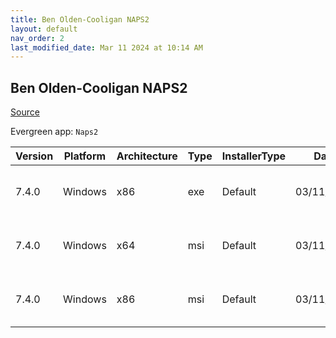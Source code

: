 ```yaml
---
title: Ben Olden-Cooligan NAPS2
layout: default
nav_order: 2
last_modified_date: Mar 11 2024 at 10:14 AM
---
```


## Ben Olden-Cooligan NAPS2

[Source](https://www.naps2.com/)

Evergreen app: `Naps2`

| Version | Platform | Architecture | Type | InstallerType | Date       | Size     | URI                                                                                                                                                                      |
| ------- | -------- | ------------ | ---- | ------------- | ---------- | -------- | ------------------------------------------------------------------------------------------------------------------------------------------------------------------------ |
| 7.4.0   | Windows  | x86          | exe  | Default       | 03/11/2024 | 12502723 | [https://github.com/cyanfish/naps2/releases/download/v7.4.0/naps2-7.4.0-win.exe](https://github.com/cyanfish/naps2/releases/download/v7.4.0/naps2-7.4.0-win.exe)         |
| 7.4.0   | Windows  | x64          | msi  | Default       | 03/11/2024 | 12578671 | [https://github.com/cyanfish/naps2/releases/download/v7.4.0/naps2-7.4.0-win-x64.msi](https://github.com/cyanfish/naps2/releases/download/v7.4.0/naps2-7.4.0-win-x64.msi) |
| 7.4.0   | Windows  | x86          | msi  | Default       | 03/11/2024 | 12349293 | [https://github.com/cyanfish/naps2/releases/download/v7.4.0/naps2-7.4.0-win-x86.msi](https://github.com/cyanfish/naps2/releases/download/v7.4.0/naps2-7.4.0-win-x86.msi) |
